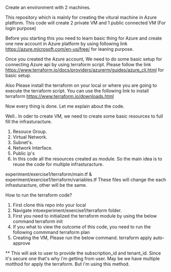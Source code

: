 
Create an environment with 2 machines.

This repository which is mainly for creating the vitural machine in Azure platform. This code will create 2 private VM and 1 public connected VM (For login purpose)

Before you starting this you need to learn basic thing for Azure and create one new account in Azure platform by using following link https://azure.microsoft.com/en-us/free/ for leaning purpose.

Once you created the Azure account, We need to do some basic setup for connecting Azure api by using terraform script. Please follow the link https://www.terraform.io/docs/providers/azurerm/guides/azure_cli.html for basic setup.

Also Please install the terraform on your local or where you are going to execute the terraform script. You can use the following link to install terraform https://www.terraform.io/downloads.html

Now every thing is done. Let me explain about the code.

Well.. In oder to create VM, we need to create some basic resources to full fill the infrasturacture.

1. Resouce Group.
2. Virtual Network.
3. Subnet's.
4. Network Interface.
5. Public ip's
6. In this code all the resources created as module. So the main idea is to reuse the code for multiple infrasturacture.

experiment/exercise1/terraform/main.tf & experiment/exercise1/terraform/variables.tf These files will change the each infrasturacture, other will be the same.

How to run the terraform code?

1. First clone this repo into your local
2. Navigate intoexperiment/exercise1/terraform folder.
3. First you need to initialized the terraform module by using the below command 
    terraform init
4. If you what to view the outcome of this code, you need to run the following commmand 
    terraform plan
5. Creating the VM, Please run the below command. 
    terraform apply auto-approve 
    
** This will ask to user to provide the subscription_id and tenant_id. Since it's secure one that's why i'm getting from user. May be we have multiple motthod for apply the terraform. But i'm using this method.
